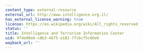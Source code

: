 ```yaml
---
content_type: external-resource
external_url: http://www.intelligence.org.il/
has_external_license_warning: true
license: https://en.wikipedia.org/wiki/All_rights_reserved
status: ''
title: Intelligence and Terrorism Information Center
uid: 9f4e80e6-c8b3-4675-a182-77cbcf5c66e6
wayback_url: ''
---
```

